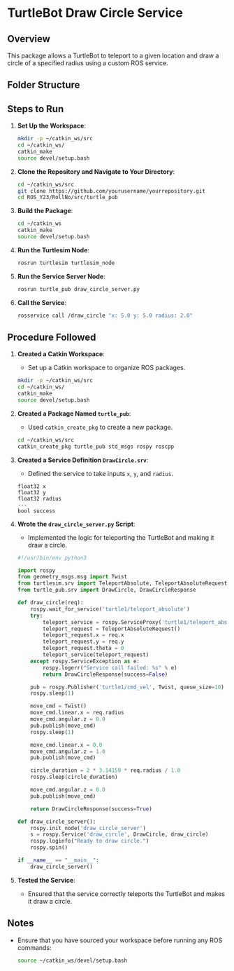 # TurtleBot Draw Circle Service

## Overview
This package allows a TurtleBot to teleport to a given location and draw a circle of a specified radius using a custom ROS service.

## Folder Structure

## Steps to Run

1. **Set Up the Workspace**:
    ```bash
    mkdir -p ~/catkin_ws/src
    cd ~/catkin_ws/
    catkin_make
    source devel/setup.bash
    ```

2. **Clone the Repository and Navigate to Your Directory**:
    ```bash
    cd ~/catkin_ws/src
    git clone https://github.com/yourusername/yourrepository.git
    cd ROS_Y23/RollNo/src/turtle_pub
    ```

3. **Build the Package**:
    ```bash
    cd ~/catkin_ws
    catkin_make
    source devel/setup.bash
    ```

4. **Run the Turtlesim Node**:
    ```bash
    rosrun turtlesim turtlesim_node
    ```

5. **Run the Service Server Node**:
    ```bash
    rosrun turtle_pub draw_circle_server.py
    ```

6. **Call the Service**:
    ```bash
    rosservice call /draw_circle "x: 5.0 y: 5.0 radius: 2.0"
    ```

## Procedure Followed

1. **Created a Catkin Workspace**:
    - Set up a Catkin workspace to organize ROS packages.
    ```bash
    mkdir -p ~/catkin_ws/src
    cd ~/catkin_ws/
    catkin_make
    source devel/setup.bash
    ```

2. **Created a Package Named `turtle_pub`**:
    - Used `catkin_create_pkg` to create a new package.
    ```bash
    cd ~/catkin_ws/src
    catkin_create_pkg turtle_pub std_msgs rospy roscpp
    ```

3. **Created a Service Definition `DrawCircle.srv`**:
    - Defined the service to take inputs `x`, `y`, and `radius`.
    ```plaintext
    float32 x
    float32 y
    float32 radius
    ---
    bool success
    ```

4. **Wrote the `draw_circle_server.py` Script**:
    - Implemented the logic for teleporting the TurtleBot and making it draw a circle.
    ```python
    #!/usr/bin/env python3

    import rospy
    from geometry_msgs.msg import Twist
    from turtlesim.srv import TeleportAbsolute, TeleportAbsoluteRequest
    from turtle_pub.srv import DrawCircle, DrawCircleResponse

    def draw_circle(req):
        rospy.wait_for_service('turtle1/teleport_absolute')
        try:
            teleport_service = rospy.ServiceProxy('turtle1/teleport_absolute', TeleportAbsolute)
            teleport_request = TeleportAbsoluteRequest()
            teleport_request.x = req.x
            teleport_request.y = req.y
            teleport_request.theta = 0
            teleport_service(teleport_request)
        except rospy.ServiceException as e:
            rospy.logerr("Service call failed: %s" % e)
            return DrawCircleResponse(success=False)

        pub = rospy.Publisher('turtle1/cmd_vel', Twist, queue_size=10)
        rospy.sleep(1)

        move_cmd = Twist()
        move_cmd.linear.x = req.radius
        move_cmd.angular.z = 0.0
        pub.publish(move_cmd)
        rospy.sleep(1)

        move_cmd.linear.x = 0.0
        move_cmd.angular.z = 1.0
        pub.publish(move_cmd)

        circle_duration = 2 * 3.14159 * req.radius / 1.0
        rospy.sleep(circle_duration)

        move_cmd.angular.z = 0.0
        pub.publish(move_cmd)

        return DrawCircleResponse(success=True)

    def draw_circle_server():
        rospy.init_node('draw_circle_server')
        s = rospy.Service('draw_circle', DrawCircle, draw_circle)
        rospy.loginfo("Ready to draw circle.")
        rospy.spin()

    if __name__ == "__main__":
        draw_circle_server()
    ```

5. **Tested the Service**:
    - Ensured that the service correctly teleports the TurtleBot and makes it draw a circle.

## Notes
- Ensure that you have sourced your workspace before running any ROS commands:
  ```bash
  source ~/catkin_ws/devel/setup.bash
